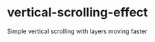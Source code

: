 vertical-scrolling-effect
=========================

Simple vertical scrolling with layers moving faster
